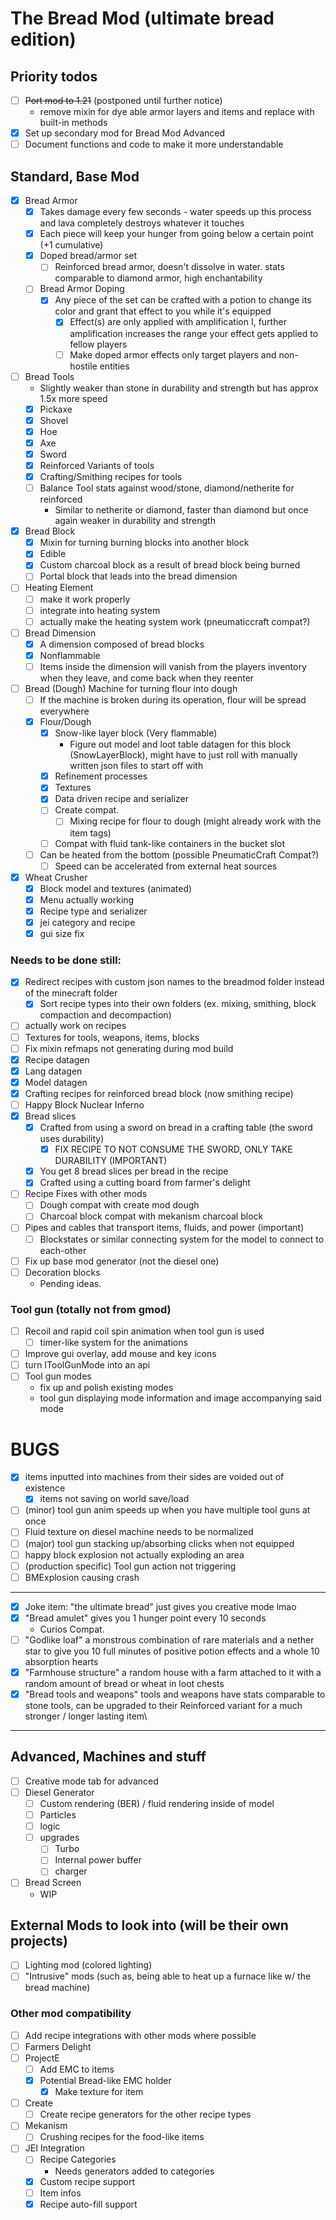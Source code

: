 # The Bread Mod (ultimate bread edition)
## Priority todos
  - [ ] <s>Port mod to 1.21</s> (postponed until further notice)
    - remove mixin for dye able armor layers and items and replace with built-in methods
  - [X] Set up secondary mod for Bread Mod Advanced
  - [ ] Document functions and code to make it more understandable
## Standard, Base Mod
- [X] Bread Armor
  - [X] Takes damage every few seconds - water speeds up this process and lava completely destroys whatever it touches
  - [X] Each piece will keep your hunger from going below a certain point (+1 cumulative)
  - [X] Doped bread/armor set
    - [ ] Reinforced bread armor, doesn't dissolve in water. stats comparable to diamond armor, high enchantability
  - [ ] Bread Armor Doping
    - [X] Any piece of the set can be crafted with a potion to change its color and grant that effect to you while it's equipped
      - [X] Effect(s) are only applied with amplification I, further amplification increases the range your effect gets applied to fellow players
      - [ ] Make doped armor effects only target players and non-hostile entities
- [ ] Bread Tools
  - Slightly weaker than stone in durability and strength but has approx 1.5x more speed
  - [X] Pickaxe
  - [X] Shovel
  - [X] Hoe
  - [X] Axe
  - [X] Sword
  - [X] Reinforced Variants of tools
  - [X] Crafting/Smithing recipes for tools
  - [ ] Balance Tool stats against wood/stone, diamond/netherite for reinforced
    - Similar to netherite or diamond, faster than diamond but once again weaker in durability and strength
- [X] Bread Block
  - [X] Mixin for turning burning blocks into another block
  - [X] Edible
  - [X] Custom charcoal block as a result of bread block being burned
  - [ ] Portal block that leads into the bread dimension
- [ ] Heating Element
  - [ ] make it work properly
  - [ ] integrate into heating system
  - [ ] actually make the heating system work (pneumaticcraft compat?)
- [ ] Bread Dimension
  - [X] A dimension composed of bread blocks
  - [X] Nonflammable
  - [ ] Items inside the dimension will vanish from the players inventory when they leave, and come back when they reenter
- [ ] Bread (Dough) Machine for turning flour into dough
  - [ ] If the machine is broken during its operation, flour will be spread everywhere 
  - [X] Flour/Dough
    - [X] Snow-like layer block (Very flammable)
      - Figure out model and loot table datagen for this block (SnowLayerBlock), might have to just roll with manually written json files to start off with
    - [X] Refinement processes
    - [X] Textures
    - [X] Data driven recipe and serializer
    - [ ] Create compat.
      - [ ] Mixing recipe for flour to dough (might already work with the item tags)
    - [ ] Compat with fluid tank-like containers in the bucket slot
  - [ ] Can be heated from the bottom (possible PneumaticCraft Compat?)
    - [ ] Speed can be accelerated from external heat sources
- [X] Wheat Crusher
  - [X] Block model and textures (animated)
  - [X] Menu actually working
  - [X] Recipe type and serializer
  - [X] jei category and recipe
  - [X] gui size fix
### Needs to be done still:
  - [X] Redirect recipes with custom json names to the breadmod folder instead of the minecraft folder
    - [X] Sort recipe types into their own folders (ex. mixing, smithing, block compaction and decompaction)
  - [ ] actually work on recipes
  - [ ] Textures for tools, weapons, items, blocks
  - [ ] Fix mixin refmaps not generating during mod build
  - [X] Recipe datagen
  - [X] Lang datagen
  - [X] Model datagen
  - [X] Crafting recipes for reinforced bread block (now smithing recipe)
  - [ ] Happy Block Nuclear Inferno
- [X] Bread slices
  - [X] Crafted from using a sword on bread in a crafting table (the sword uses durability)
    - [X] FIX RECIPE TO NOT CONSUME THE SWORD, ONLY TAKE DURABILITY (IMPORTANT)
  - [X] You get 8 bread slices per bread in the recipe
  - [X] Crafted using a cutting board from farmer's delight
- [ ] Recipe Fixes with other mods
  - [ ] Dough compat with create mod dough
  - [ ] Charcoal block compat with mekanism charcoal block
- [ ] Pipes and cables that transport items, fluids, and power (important)
  - [ ] Blockstates or similar connecting system for the model to connect to each-other
- [ ] Fix up base mod generator (not the diesel one)
- [ ] Decoration blocks
  - Pending ideas.

### Tool gun (totally not from gmod)
  - [ ] Recoil and rapid coil spin animation when tool gun is used
    - [ ] timer-like system for the animations
  - [ ] Improve gui overlay, add mouse and key icons
  - [ ] turn IToolGunMode into an api
  - [ ] Tool gun modes
    - fix up and polish existing modes
    - tool gun displaying mode information and image accompanying said mode
# BUGS
  - [X] items inputted into machines from their sides are voided out of existence
    - [X] items not saving on world save/load
  - [ ] (minor) tool gun anim speeds up when you have multiple tool guns at once
  - [ ] Fluid texture on diesel machine needs to be normalized
  - [ ] (major) tool gun stacking up/absorbing clicks when not equipped
  - [ ] happy block explosion not actually exploding an area
  - [ ] (production specific) Tool gun action not triggering
  - [ ] BMExplosion causing crash
---
- [X] Joke item: "the ultimate bread" just gives you creative mode lmao
- [X] "Bread amulet" gives you 1 hunger point every 10 seconds
  - Curios Compat.
- [ ] "Godlike loaf" a monstrous combination of rare materials and a nether star to give you 10 full minutes of positive potion effects and a whole 10 absorption hearts
- [X] "Farmhouse structure" a random house with a farm attached to it with a random amount of bread or wheat in loot chests
- [X] "Bread tools and weapons" tools and weapons have stats comparable to stone tools, can be upgraded to their Reinforced variant for a much stronger / longer lasting item\
---
## Advanced, Machines and stuff
- [ ] Creative mode tab for advanced
- [ ] Diesel Generator
  - [ ] Custom rendering (BER) / fluid rendering inside of model
  - [ ] Particles
  - [ ] logic
  - [ ] upgrades
    -  [ ] Turbo
    -  [ ] Internal power buffer
    -  [ ] charger
- [ ] Bread Screen
  - WIP
## External Mods to look into (will be their own projects)
- [ ] Lighting mod (colored lighting)
- [ ] "Intrusive" mods (such as, being able to heat up a furnace like w/ the bread machine)
### Other mod compatibility
- [ ] Add recipe integrations with other mods where possible
- [ ] Farmers Delight
- [ ] ProjectE
  - [ ] Add EMC to items
  - [X] Potential Bread-like EMC holder
    - [X] Make texture for item
- [ ] Create
  - [ ] Create recipe generators for the other recipe types
- [ ] Mekanism
  - [ ] Crushing recipes for the food-like items
- [ ] JEI Integration
  - [ ] Recipe Categories
    - Needs generators added to categories
  - [X] Custom recipe support
  - [ ] Item infos
  - [X] Recipe auto-fill support
